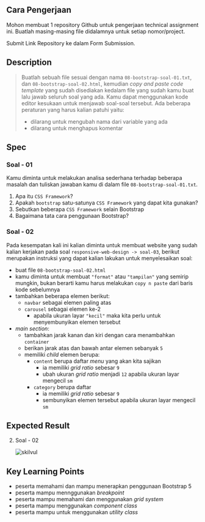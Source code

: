 ## Cara Pengerjaan

Mohon membuat 1 repository Github untuk pengerjaan technical assignment ini. Buatlah masing-masing file didalamnya untuk setiap nomor/project.

Submit Link Repository ke dalam Form Submission.

## Description

> Buatlah sebuah file sesuai dengan nama `08-bootstrap-soal-01.txt`, dan `08-bootstrap-soal-02.html`, kemudian _copy and paste code template_ yang sudah disediakan kedalam file yang sudah kamu buat lalu jawab seluruh soal yang ada. Kamu dapat menggunakan kode editor kesukaan untuk menjawab soal-soal tersebut. Ada beberapa peraturan yang harus kalian patuhi yaitu:
>
> - dilarang untuk mengubah nama dari variable yang ada
> - dilarang untuk menghapus komentar

## Spec

### Soal - 01

Kamu diminta untuk melakukan analisa sederhana terhadap beberapa masalah dan tuliskan jawaban kamu di dalam file `08-bootstrap-soal-01.txt`.

1. Apa itu `CSS Framework`?
2. Apakah `bootstrap` satu-satunya `CSS Framework` yang dapat kita gunakan?
3. Sebutkan beberapa `CSS Framework` selain Bootstrap
4. Bagaimana tata cara penggunaan Bootstrap?

### Soal - 02

Pada kesempatan kali ini kalian diminta untuk membuat website yang sudah kalian kerjakan pada soal `responsive-web-design -> soal-03`, berikut merupakan instruksi yang dapat kalian lakukan untuk menyelesaikan soal:

- buat file `08-bootstrap-soal-02.html`
- kamu diminta untuk membuat `"format"` atau `"tampilan"` yang semirip mungkin, bukan berarti kamu harus melakukan `copy n paste` dari baris kode sebelumnya
- tambahkan beberapa elemen berikut:
  - `navbar` sebagai elemen paling atas
  - `carousel` sebagai elemen ke-2
    - apabila ukuran layar `"kecil"` maka kita perlu untuk menyembunyikan elemen tersebut
- _main section_:
  - tambahkan jarak kanan dan kiri dengan cara menambahkan `container`
  - berikan jarak atas dan bawah antar elemen sebanyak `5`
  - memiliki _child_ elemen berupa:
    - `content` berupa daftar _menu_ yang akan kita sajikan
      - ia memiliki _grid ratio_ sebesar `9`
      - ubah ukuran _grid ratio_ menjadi `12` apabila ukuran layar mengecil `sm`
    - `category` berupa daftar
      - ia memiliki _grid ratio_ sebesar `9`
      - sembunyikan elemen tersebut apabila ukuran layar mengecil `sm`

## Expected Result

2. Soal - 02

   ![skilvul](https://skilvul-prod-01.s3.ap-southeast-1.amazonaws.com/lesson/full-stack-assignment/bootstrap-01.gif)

## Key Learning Points

- peserta memahami dan mampu menerapkan penggunaan Bootstrap 5
- peserta mampu mennggunakan _breakpoint_
- peserta mampu memahami dan menggunakan _grid system_
- peserta mampu menggunakan _component class_
- peserta mampu untuk menggunakan _utility class_
